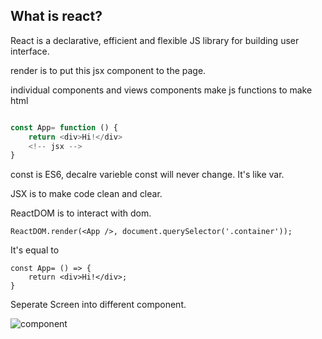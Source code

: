 ## What is react?

React is a declarative, efficient and flexible JS library for building user interface.

render is to put this jsx component to the page.

individual components and views
components make js functions to make html

~~~JavaScript

const App= function () {
    return <div>Hi!</div>
    <!-- jsx -->
}
~~~

const is ES6, decalre varieble const will never change. It's like var.

JSX is to make code clean and clear.

ReactDOM is to interact with dom.

~~~React
ReactDOM.render(<App />, document.querySelector('.container'));
~~~

It's equal to

~~~React
const App= () => {
    return <div>Hi!</div>;
}

~~~

Seperate Screen into different component.

![component][component]

[component]:https://cl.ly/3u1f0Q0P2D3a/Image%202018-03-27%20at%203.44.19%20PM.png
